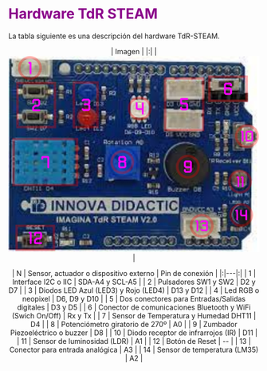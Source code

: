 # <FONT COLOR=#8B008B>Hardware TdR STEAM</font>

La tabla siguiente es una descripción del hardware TdR-STEAM.

<center>

| Imagen |
|:|
| ![Elementos de la TdR STEAM](../img/img/inicio/elementos-TdR-STEAM.png) |

| N | Sensor, actuador o dispositivo externo | Pin de conexión |
|:|---|:|
| 1 | Interface I2C o IIC | SDA-A4 y SCL-A5 |
| 2 | Pulsadores SW1 y SW2 | D2 y D7 |
| 3 | Diodos LED Azul (LED3) y Rojo (LED4) | D13 y D12 |
| 4 | Led RGB o neopixel | D6, D9 y D10 |
| 5 | Dos conectores para Entradas/Salidas digitales | D3 y D5 |
| 6 | Conector de comunicaciones Bluetooth y WiFi (Swich On/Off) | Rx y Tx |
| 7 | Sensor de Temperatura y Humedad DHT11 | D4 |
| 8 | Potenciómetro giratorio de 270º | A0 |
| 9 | Zumbador Piezoeléctrico o buzzer | D8 |
| 10 | Diodo receptor de infrarrojos (IR) | D11 |
| 11 | Sensor de luminosidad (LDR) | A1 |
| 12 | Botón de Reset | -- |
| 13 | Conector para entrada analógica | A3 |
| 14 | Sensor de temperatura (LM35) | A2 |

</center>
